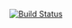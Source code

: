 [![Build Status](https://travis-ci.org/natebuhar/earley.py.svg?branch=mmaster)](https://travis-ci.org/natebuhar/earley.py)
